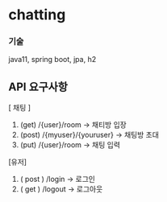 # chatting

### 기술
java11, spring boot, jpa, h2


## API 요구사항

[ 채팅 ]
1. (get) /{user}/room -> 채티방 입장
2. (post) /{myuser}/{youruser} -> 채팅방 초대 
3. (put) /{user}/room -> 채팅 입력 

[유저]
1. ( post ) /login -> 로그인
2. ( get ) /logout -> 로그아웃 
